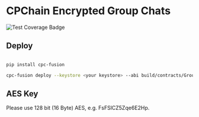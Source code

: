 # CPChain Encrypted Group Chats

![Test Coverage Badge](https://img.shields.io/endpoint?url=https://gist.githubusercontent.com/zgljl2012/676521a4ad619576708a8aad39a1eaaa/raw/cpchain_dapps_groupchats__heads_main.json)

## Deploy

```bash

pip install cpc-fusion

cpc-fusion deploy --keystore <your keystore> --abi build/contracts/GroupChat.json

```

## AES Key

Please use 128 bit (16 Byte) AES, e.g. FsFSlCZ5Zqe6E2Hp.
